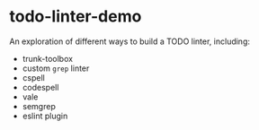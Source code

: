 # todo-linter-demo

An exploration of different ways to build a TODO linter, including:

- trunk-toolbox
- custom `grep` linter
- cspell
- codespell
- vale
- semgrep
- eslint plugin
